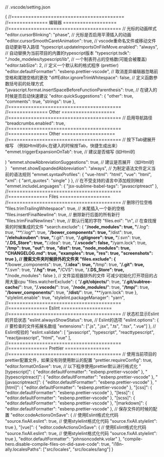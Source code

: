 // .vscode/setting.json

{
    //========================================
    //============== 编辑器 ===================
    //========================================
    // 光标的动画样式
    "editor.cursorBlinking": "phase",
    // 光标是否启用平滑插入的动画
    "editor.cursorSmoothCaretAnimation": true,
    // vscode重命名文件或移动文件自动更新导入路径
    "typescript.updateImportsOnFileMove.enabled": "always",
    // 自动替换为当前项目的内置的typescript版本
    "typescript.tsdk": "./node_modeles/typescript/lib",
    // 一个制表符占的空格数(可能会被覆盖)
    "editor.tabSize": 2,
    // 定义一个默认和的格式程序 (prettier)
    "editor.defaultFormatter": "esbenp.prettier-vscode",
    // 取消差异编辑器忽略前空格和尾随空格的更改
    "diffEditor.ignoreTrimWhitespace": false,
    // 定义函数参数括号前的处理方式
    "javascript.format.insertSpaceBeforeFunctionParenthesis": true,
    // 在键入的时候是否启动快速建议
    "editor.quickSuggestions": {
      "other": true,
      "comments": true,
      "strings": true
    },
    //========================================
    //============== Other ===================
    //========================================
    // 启用导航路径
    "breadcrumbs.enabled": true,
    //========================================
    //============== Other ===================
    //========================================
    // 按下Tab键展开缩写 （例如Html的div,在键入的时候按Tab，快捷生成出来）
    "emmet.triggerExpansionOnTab": true,
    // 建议是否缩写 (如Html的<div />)
    "emmet.showAbbreviationSuggestions": true,
    // 建议是否展开 （如Html的 <div></div>）
    "emmet.showExpandedAbbreviation": "always",
    // 为制定语法文件定义当前的语法规则
    "emmet.syntaxProfiles": {
      "vue-html": "html",
      "vue": "html",
      "xml": {
        "arrt_quotes": "single"
      }
    },
    // 在不受支持的语言中添加规则映射
    "emmet.includeLanguages": {
      "jsx-sublime-babel-tags": "javascriptreact"
    },
    //========================================
    //============== Files ==================
    //========================================
    // 删除行位空格
    "files.trimTrailingWhitespace": true,
    // 末尾插入一个新的空格
    "files.insertFinalNewline": true,
    // 删除新行后面的所有新行
    "files.trimFinalNewlines": true,
    // 默认行尾的字符
    "files.eol": "\n",
    // 在查找搜索的时候集成的文件
    "search.exclude": {
      "**/node_modules": true,
      "**/*.log": true,
      "**/*.log*": true,
      "**/bower_components": true,
      "**/dist": true,
      "**/elehukouben": true,
      "**/.git": true,
      "**/.gitignore": true,
      "**/.svn": true,
      "**/.DS_Store": true,
      "**/.idea": true,
      "**/.vscode": false,
      "**/yarn.lock": true,
      "**/tmp": true,
      "out": true,
      "dist": true,
      "node_modules": true,
      "CHANGELOG.md": true,
      "examples": true,
      "res": true,
      "screenshots": true
    },
    // 搜索文件夹时候排外的文件夹
    "files.exclude": {
      "**/bower_components": true,
      "**/.idea": true,
      "**/tmp": true,
      "**/.git": true,
      "**/.svn": true,
      "**/.hg": true,
      "**/CVS": true,
      "**/.DS_Store": true,
      "**/node_modules": false
    },
    // 文件监视器排外的文件 可减少初始化打开项目的占用大量cpu
    "files.watcherExclude": {
      "**/.git/objects/**": true,
      "**/.git/subtree-cache/**": true,
      "**/.vscode/**": true,
      "**/node_modules/**": true,
      "**/tmp/**": true,
      "**/bower_components/**": true,
      "**/dist/**": true,
      "**/yarn.lock": true
    },
    "stylelint.enable": true,
    "stylelint.packageManager": "yarn",
    //========================================
    //============== Eslint ==================
    //========================================
    // 状态栏显示Eslint的开启状态
    "eslint.alwaysShowStatus": true,
    // Eslint的选项
    "eslint.options": {
      // 要检查的文件拓展名数组
      "extensions": [".js", ".jsx", ".ts", ".tsx", ".vue"]
    },
    // Eslint校验的
    "eslint.validate": [
      "javascript",
      "typescript",
      "reacttypescript",
      "reactjavascript",
      "html",
      "vue"
    ],
    //========================================
    //============== Prettier ================
    //========================================
    //  使用当前项目的prettier配置文件，如果没有则使用默认的配置
    "prettier.requireConfig": true,
    "editor.formatOnSave": true,
    // 以下程序使用prettier默认进行格式化
    "[typescript]": {
      "editor.defaultFormatter": "esbenp.prettier-vscode"
    },
    "[typescriptreact]": {
      "editor.defaultFormatter": "esbenp.prettier-vscode"
    },
    "[javascriptreact]": {
      "editor.defaultFormatter": "esbenp.prettier-vscode"
    },
    "[html]": {
      "editor.defaultFormatter": "esbenp.prettier-vscode"
    },
    "[css]": {
      "editor.defaultFormatter": "esbenp.prettier-vscode"
    },
    "[less]": {
      "editor.defaultFormatter": "esbenp.prettier-vscode"
    },
    "[scss]": {
      "editor.defaultFormatter": "esbenp.prettier-vscode"
    },
    "[markdown]": {
      "editor.defaultFormatter": "esbenp.prettier-vscode"
    },
    // 保存文件的时候的配置
    "editor.codeActionsOnSave": {
      // 使用Eslint格式化代码
      "source.fixAll.eslint": true,
      // 使用stylelint格式化代码
      "source.fixAll.stylelint": true
    },
    "[vue]": {
      "editor.codeActionsOnSave": {
        // 使用Eslint格式化代码
        "source.fixAll.eslint": true,
        // 使用stylelint格式化代码
        "source.fixAll.stylelint": true
      },
      "editor.defaultFormatter": "johnsoncodehk.volar"
    },
    "compile-hero.disable-compile-files-on-did-save-code": true,
    "i18n-ally.localesPaths": ["src/locales", "src/locales/lang"]
  }